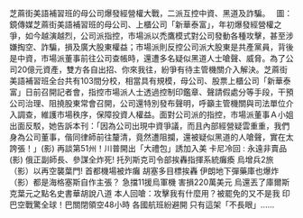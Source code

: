 芝蔴街美語補習班的母公司爆發經營權大戰，二派互控中資、黑道及詐騙。   圖：鏡傳媒芝蔴街美語補習班的母公司、上櫃公司「新華泰富」，年初爆發經營權之爭，如今越演越烈，公司派指控，市場派以禿鷹模式對公司發動各種攻擊，甚至涉嫌掏空、詐騙，損及廣大股東權益；市場派則反控公司派大股東是共產黨員，背後是中資，市場派董事前往公司查帳時，還遭多名疑似黑道人士嗆聲、威脅。為了公司20億元資產，雙方各自出招、你來我往，紛爭有待主管機關介入解決。芝蔴街美語補習班全台共有103間分校，相當具有規模，母公司、股票上櫃公司「新華泰富」日前召開記者會，指控市場派人士透過控制印鑑章、聲請假處分等手段，干預公司治理、阻撓股東常會召開，公司還特別發布聲明，呼籲主管機關與司法單位介入調查，維護市場秩序，保障投資人權益。面對公司派的指控，市場派董事Ａ小姐出面反駁，她告訴本刊：「因為公司出現中資爭議，而且內部經營疑雲重重，我們身為公司董事，偕同律師前往釐清，竟然遭阻攔，還被疑似黑道的人嗆聲，實在太誇張！」(影) 再談第51州！川普開出「大禮包」誘加入美 卡尼冷回 : 永遠非賣品(影) 俄正副師長、參謀全炸死! 托列斯克司令部挨轟指揮系統癱瘓 烏增兵2旅 （影）以再空襲葉門! 首都機場被炸癱 胡塞多目標挨轟 伊朗地下彈藥庫也爆炸（影）都是海格塞斯自作主張？ 急擋11援烏軍機 害損220萬美元 烏還丟了庫爾斯克葉元之點名史書華胡說八道   本人回嗆：攻擊我有什麼用？被罷免的又不是我  印巴空戰驚全球！巴關閉領空48小時 各國航班紛避開 只有這架「不長眼」......